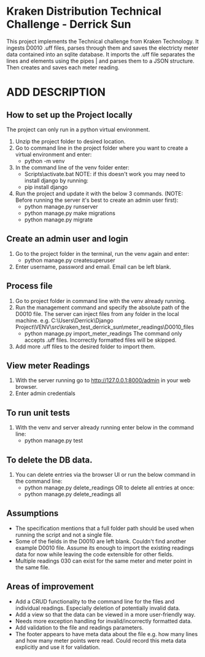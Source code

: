 # Kraken Distribution Technical Challenge - Derrick Sun
This project implements the Technical challenge from Kraken Technology. It ingests D0010 .uff files, parses through them and saves the electricty meter data contained into an sqlite database.
It imports the .uff file separates the lines and elements using the pipes | and parses them to a JSON structure. Then creates and saves each meter reading.

# ADD DESCRIPTION
## How to set up the Project locally
The project can only run in a python virtual environment.
1. Unzip the project folder to desired location.
2. Go to command line in the project folder where you want to create a virtual environment and enter: 
   - python -m venv <environmentname>
3. In the command line of the venv folder enter: 
   - Scripts\activate.bat
   NOTE: if this doesn't work you may need to install django by running:
   - pip install django
5. Run the project and update it with the below 3 commands. (NOTE: Before running the server it's best to create an admin user first):
   - python manage.py runserver
   - python manage.py make migrations 
   - python manage.py migrate

## Create an admin user and login
1. Go to the project folder in the terminal, run the venv again and enter:
   - python manage.py createsuperuser
2. Enter username, password and email. Email can be left blank.

## Process file 
1. Go to project folder in command line with the venv already running.
2. Run the management command and specify the absolute path of the D0010 file. The server can inject files from any folder in the local machine. e.g. C:\Users\Derrick\Django Project\VENV\src\kraken_test_derrick_sun\meter_readings\D0010_files
   - python manage.py import_meter_readings <folder path>
   The command only accepts .uff files. Incorrectly formatted files will be skipped.
4. Add more .uff files to the desired folder to import them.

## View meter Readings
1. With the server running go to http://127.0.0.1:8000/admin in your web browser.
2. Enter admin credentials

## To run unit tests
1. With the venv and server already running enter below in the command line:
   - python manage.py test

## To delete the DB data.
1. You can delete entries via the browser UI or run the below command in the command line:
   - python manage.py delete_readings <file name>
   OR to delete all entries at once:
   - python manage.py delete_readings all

## Assumptions
- The specification mentions that a full folder path should be used when running the script and not a single file.
- Some of the fields in the D0010 are left blank. Couldn't find another example D0010 file. Assume its enough to import the existing readings data for now while leaving the code extensible for other fields.
- Multiple readings 030 can exist for the same meter and meter point in the same file.


## Areas of improvement
- Add a CRUD functionality to the command line for the files and individual readings. Especially deletion of 
  potentially invalid data.
- Add a view so that the data can be viewed in a more user-friendly way.
- Needs more exception handling for invalid/incorrectly formatted data.
- Add validation to the file and readings parameters.
- The footer appears to have meta data about the file e.g. how many lines and how many meter points were read. Could record this meta data explicitly and use it for validation.

